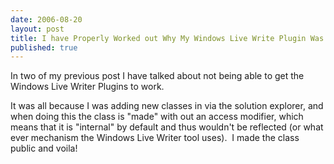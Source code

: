 ```yaml
---
date: 2006-08-20
layout: post
title: I have Properly Worked out Why My Windows Live Write Plugin Was Not Working
published: true
---
```

<p>In two of my previous post I have talked about not being able to get the Windows Live Writer Plugins to work.</p> <p>It was all because I was adding new classes in via the solution explorer, and when doing this the class is "made" with out an access modifier, which means that it is "internal" by default and thus wouldn't be reflected (or what ever mechanism the Windows Live Writer tool uses).  I made the class public and voila!</p><div class="blogger-post-footer"><img class="posterous_download_image" src="https://blogger.googleusercontent.com/tracker/8109338-115606983664485205?l=www.kinlan.co.uk%2Findex.html" height="1" alt="" width="1" /></div>

